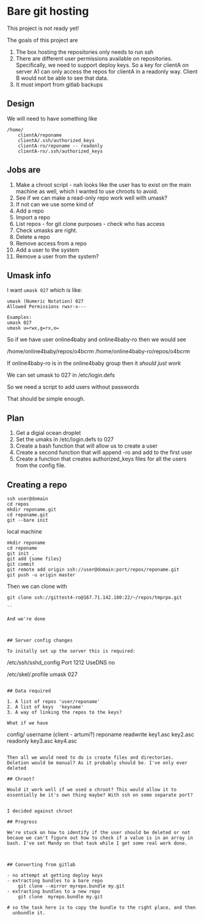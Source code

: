# Bare git hosting

This project is not ready yet!

The goals of this project are

1) The box hosting the repositories only needs to run ssh
2) There are different user permissions available on repositories.
   Specifically, we need to support deploy keys. So a key for clientA
   on server A1 can only access the repos for clientA in a readonly
   way. Client B would not be able to see that data.
3) It must import from gitlab backups   
			

## Design

We will need to have something like 
```
/home/
	clientA/reponame
	clientA/.ssh/authorized_keys
	clientA-ro/reponame -- readonly
	clientA-ro/.ssh/authorized_keys
```	
## Jobs are


1. Make a chroot script - nah looks like the user has to exist on the
   main machine as well, which I wanted to use chroots to avoid.
2. See if we can make a read-only repo work well with umask? 
3. If not can we use some kind of 
4. Add a repo
5. Import a repo
6. List repos - for git clone purposes - check who has access
7. Check umasks are right.
8. Delete a repo
9. Remove access from a repo
10. Add a user to the system
11. Remove a user from the system?

## Umask info

I want `umask 027` which is like:
```
umask (Numeric Notation) 027
Allowed Permissions rwxr-x---

Examples:
umask 027
umask u=rwx,g=rx,o=
```

So if we have user online4baby and online4baby-ro then we would see

/home/online4baby/repos/o4bcrm
/home/online4baby-ro/repos/o4bcrm

If online4baby-ro is in the online4baby group then it *should just
work*

We can set umask to 027 in /etc/login.defs

So we need a script to add users without passwords

That should be simple enough.


## Plan

1. Get a digial ocean droplet
2. Set the umaks in /etc/login.defs to 027
3. Create a bash function that will allow us to create a user
4. Create a second function that will append -ro and add to the first
   user
5. Create a function that creates authorized_keys files for all the
   users from the config file.

   
## Creating a repo

```
ssh user@domain
cd repos
mkdir reponame.git
cd reponame.git
git --bare init
```

local machine
```
mkdir reponame
cd reponame
git init . 
git add {some files}
git commit 
git remote add origin ssh://user@domain:port/repos/reponame.git
git push -u origin master
```

Then we can clone with

```
git clone ssh://gittest4-ro@167.71.142.180:22/~/repos/tmprpo.git

``

And we're done
 
 
 
## Server config changes

To initally set up the server this is required:

```

/etc/ssh/sshd_config
	Port 1212
	UseDNS no

/etc/skel/.profile
	umask 027	
 
```
 
## Data required

1. A list of repos 'user/reponame'
2. A list of keys  'keyname'
3. A way of linking the repos to the keys?

What if we have

```
config/
	username (client - artumi?)
		reponame
			readwrite
				key1.asc
				key2.asc
			readonly
				key3.asc
				key4.asc
```

Then all we would need to do is create files and directories. 
Deletion would be manual? As it probably should be. I've only ever
deleted 
   
## Chroot?

Would it work well if we used a chroot? This would allow it to
essentially be it's own thing maybe? With ssh on some separate port?


I decided against chroot

## Progress

We're stuck on how to identify if the user should be deleted or not
becaue we can't figure out how to check if a value is in an array in
bash. I've set Mandy on that task while I get some real work done.



## Converting from gitlab

- no attempt at getting deploy keys
- extracting bundles to a bare repo
	git clone --mirror myrepo.bundle my.git
- extracting bundles to a new repo
	git clone  myrepo.bundle my.git

# so the task here is to copy the bundle to the right place, and then
  unbundle it.
